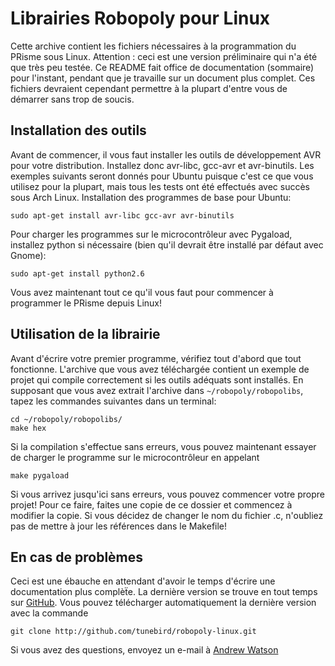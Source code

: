 Librairies Robopoly pour Linux
==============================

Cette archive contient les fichiers nécessaires à la programmation
du PRisme sous Linux.
Attention : ceci est une version préliminaire qui n'a été que très
peu testée. Ce README fait office de documentation (sommaire) pour
l'instant, pendant que je travaille sur un document plus complet.
Ces fichiers devraient cependant permettre à la plupart d'entre
vous de démarrer sans trop de soucis.

Installation des outils
-----------------------

Avant de commencer, il vous faut installer les outils de
développement AVR pour votre distribution. Installez donc
avr-libc, gcc-avr et avr-binutils. Les exemples suivants seront
donnés pour Ubuntu puisque c'est ce que vous utilisez pour la
plupart, mais tous les tests ont été effectués avec succès sous
Arch Linux. Installation des programmes de base pour Ubuntu:

	sudo apt-get install avr-libc gcc-avr avr-binutils

Pour charger les programmes sur le microcontrôleur avec Pygaload,
installez python si nécessaire (bien qu'il devrait être installé
par défaut avec Gnome):

	sudo apt-get install python2.6

Vous avez maintenant tout ce qu'il vous faut pour commencer à
programmer le PRisme depuis Linux!


Utilisation de la librairie
---------------------------

Avant d'écrire votre premier programme, vérifiez tout d'abord que
tout fonctionne. L'archive que vous avez téléchargée contient un
exemple de projet qui compile correctement si les outils adéquats
sont installés. En supposant que vous avez extrait l'archive dans
`~/robopoly/robopolibs`, tapez les commandes suivantes dans un
terminal:

	cd ~/robopoly/robopolibs/
	make hex

Si la compilation s'effectue sans erreurs, vous pouvez maintenant
essayer de charger le programme sur le microcontrôleur en appelant

	make pygaload

Si vous arrivez jusqu'ici sans erreurs, vous pouvez commencer
votre propre projet! Pour ce faire, faites une copie de ce dossier
et commencez à modifier la copie. Si vous décidez de changer le
nom du fichier .c, n'oubliez pas de mettre à jour les références
dans le Makefile!

En cas de problèmes
-------------------

Ceci est une ébauche en attendant d'avoir le temps d'écrire une
documentation plus complèẗe. La dernière version se trouve en tout
temps sur [GitHub](http://github.com/tunebird/robopoly-linux).
Vous pouvez télécharger automatiquement la dernière version avec
la commande

	git clone http://github.com/tunebird/robopoly-linux.git

Si vous avez des questions, envoyez un e-mail à [Andrew
Watson](http://robopoly.epfl.ch)
